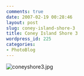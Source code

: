 ```yaml
---
comments: true
date: 2007-02-19 00:28:46
layout: post
slug: coney-island-shore-3
title: Coney Island Shore 3
wordpress_id: 225
categories:
- PhotoBlog
---
```


![coneyshore3.jpg](http://ryanfitzer.com/main/wp-content/uploads/2007/02/coneyshore3.jpg)

